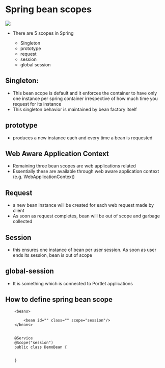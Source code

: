 #	Spring bean scopes

![](https://cdn2.howtodoinjava.com/wp-content/uploads/Spring-bean-scope.png)

-	There are 5 scopes in Spring 

	-	Singleton
	-	prototype
	-	request
	-	session
	-	global session
	
	
## Singleton:

-	This bean scope is default and it enforces the container to have only one instance per spring container irrespective of how much time you request for its instance
-	This singleton behavior is maintained by bean factory itself

##	prototype

-	produces a new instance each and every time a bean is requested

## Web Aware Application Context

-	Remaining three bean scopes are web applications related
-	Essentially these are available through web aware application context (e.g. WebApplicationContext)


##	Request 

-	a new bean instance will be created for each web request made by client
- 	As soon as request completes, bean will be out of scope and garbage collected


##	Session

-	this ensures one instance of bean per user session. As soon as user ends its session, bean is out of scope

##	global-session

-	It is something which is connected to Portlet applications


##	 How to define spring bean scope


		<beans>
		
			<bean id="" class="" scope="session"/>
		</beans>

		
		@Service
		@Scope("session")
		public class DemoBean {
		
		
		}		